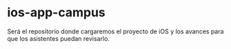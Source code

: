 ios-app-campus
==============

Será el repositorio donde cargaremos el proyecto de iOS y los avances para que los asistentes puedan revisarlo.
